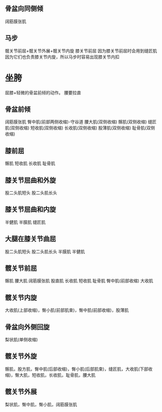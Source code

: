 
## 骨盆向同侧倾
阔筋膜张肌

## 马步
髋关节前屈+髋关节外展+髋关节内旋
膝关节前屈
因为膝关节前屈时会用到缝匠肌因为它们也负责膝关节内旋，所以马步时容易出现膝关节内扣
# 坐胯
屈膝+轻微的骨盆前倾的动作。
腰要拉直
## 骨盆前倾
阔筋膜张肌
臀中肌(前部两侧收缩)-守谷道
腰大肌(双侧收缩)
髂肌(双侧收缩)
缝匠肌(双侧收缩)
短收肌(双侧收缩)
长收肌(双侧收缩)
股薄肌(双侧收缩)
耻骨肌(双侧收缩)

## 膝前屈
髂肌
短收肌
长收肌
耻骨肌

## 膝关节屈曲和外旋
股二头肌短头
股二头肌长头

## 膝关节屈曲和内旋
半健肌
半膜肌
缝匠肌
## 大腿在膝关节曲屈
股二头肌短头
股二头肌长头
半膜肌
半健肌



## 髋关节前屈
髂肌
腰大肌
阔筋膜张肌
股直肌
长收肌
短收肌
耻骨肌
臀中肌(前部收缩)
大收肌

## 髋关节内旋
大收肌(上部收缩)，臀小肌(前部肌束)，臀中肌(前部收缩)，股薄肌

## 骨盆向外侧回旋
梨状肌(单侧收缩)





## 髋关节外旋
髂肌，股方肌，臀中肌(后部收缩)，臀小肌(后部肌束)，缝匠肌，大收肌(下部收缩)，臀大肌，短收肌，长收肌，耻骨肌，腰大肌


## 髋关节外展
梨状肌，臀中肌，臀小肌，阔筋膜张肌









